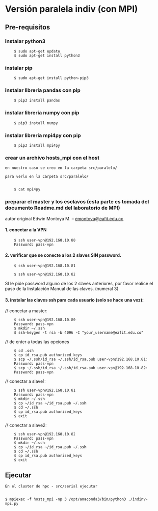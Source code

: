 # Versión paralela indiv (con MPI)

## Pre-requisitos

### instalar python3

        
        $ sudo apt-get update
        $ sudo apt-get install python3
        

### instalar pip

        
        $ sudo apt-get install python-pip3
        

### instalar libreria pandas con pip

        
        $ pip3 install pandas
        

### instalar libreria numpy con pip

        
        $ pip3 install numpy
        

### instalar libreria mpi4py con pip

        
        $ pip3 install mpi4py
        

### crear un archivo hosts_mpi con el host

    en nuestro caso se creo en la carpeta src/paralelo/

    para verlo en la carpeta src/paralelo/

        
        $ cat mpi4py
        
### preparar el master y los esclavos (esta parte es tomada del documento Readme.md del laboratorio de MPI)
autor original
Edwin Montoya M. – emontoya@eafit.edu.co

#### 1. conectar a la VPN
        
        $ ssh user-vpn@192.168.10.80
        Password: pass-vpn
        

#### 2. verificar que se conecte a los 2 slaves SIN password.
        
        $ ssh user-vpn@192.168.10.81

        $ ssh user-vpn@192.168.10.82
        

SI le pide password alguno de los 2 slaves anteriores, por favor realice el paso de la Instalación Manual de las claves. (numeral 3)

#### 3. instalar las claves ssh para cada usuario (solo se hace una vez):

// conectar a master:
        
        $ ssh user-vpn@192.168.10.80
        Password: pass-vpn
        $ mkdir ~/.ssh
        $ ssh-keygen -t rsa -b 4096 -C "your_username@eafit.edu.co"

// de enter a todas las opciones

        $ cd .ssh
        $ cp id_rsa.pub authorized_keys
        $ scp ~/.ssh/id_rsa ~/.ssh/id_rsa.pub user-vpn@192.168.10.81:
        Password: pass-vpn
        $ scp ~/.ssh/id_rsa ~/.ssh/id_rsa.pub user-vpn@192.168.10.82:
        Password: pass-vpn

// conectar a slave1:
       
        $ ssh user-vpn@192.168.10.81
        Password: pass-vpn        
        $ mkdir ~/.ssh
        $ cp ~/id_rsa ~/id_rsa.pub ~/.ssh
        $ cd ~/.ssh
        $ cp id_rsa.pub authorized_keys
        $ exit


// conectar a slave2:
        
        $ ssh user-vpn@192.168.10.82
        Password: pass-vpn
        $ mkdir ~/.ssh
        $ cp ~/id_rsa ~/id_rsa.pub ~/.ssh
        $ cd ~/.ssh
        $ cp id_rsa.pub authorized_keys
        $ exit



## Ejecutar


    En el cluster de hpc - src/serial ejecutar

        
	$ mpiexec -f hosts_mpi -np 3 /opt/anaconda3/bin/python3 ./indinv-mpi.py
        
